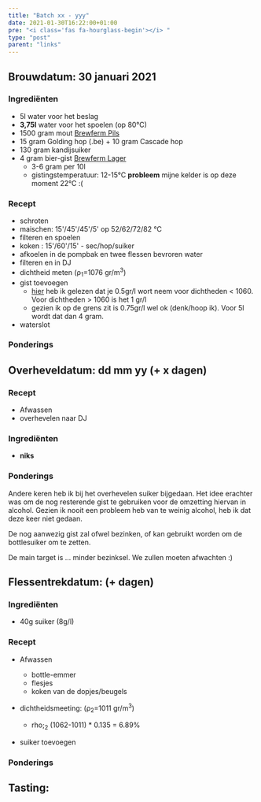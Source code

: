 ```yaml
---
title: "Batch xx - yyy"
date: 2021-01-30T16:22:00+01:00
pre: "<i class='fas fa-hourglass-begin'></i> "
type: "post"
parent: "links"
---
```


## <i class="fa fa-filter fa-flip-vertical" aria-hidden="true"></i> Brouwdatum: 30 januari 2021


<div class="containerH">
  <div class="columnH brew">

### Ingrediënten

* 5l water voor het beslag
* **3,75l** water voor het spoelen (op 80°C)
* 1500 gram mout [Brewferm Pils](https://www.brouwland.com/en/our-products/brewing/malts-and-flakes/brewferm/d/barley-malt-brewferm-pils-3-ebc-5-kg)
* 15 gram Golding hop (.be) + 10 gram Cascade hop
* 130 gram kandijsuiker
* 4 gram bier-gist [Brewferm Lager](https://www.brouwland.com/nl/onze-producten/bierbereiding/biergisten/brewferm-korrelgisten/d/biergist-brewferm-lager-12-gr)
  * 3-6 gram per 10l
  * gistingstemperatuur: 12-15°C **probleem** mijne kelder is op deze moment 22°C :(
  </div>
  <div class="columnH brew">

### Recept
* schroten
* maischen: 15'/45'/45'/5' op 52/62/72/82 °C
* filteren en spoelen
* koken : 15'/60'/15' - sec/hop/suiker
* afkoelen in de pompbak en twee flessen bevroren water
* filteren en in DJ
* dichtheid meten (&rho;<sub>1</sub>=1076 gr/m<sup>3</sup>)
* gist toevoegen
  * [hier](https://www.hobbybrouwen.nl/brouwko2.html) heb ik gelezen dat je 0.5gr/l wort neem voor dichtheden < 1060. Voor dichtheden > 1060 is het 1 gr/l
  * gezien ik op de grens zit is 0.75gr/l wel ok (denk/hoop ik). Voor 5l wordt dat dan 4 gram.
* waterslot
  </div>
</div>


### Ponderings



<!---------------------------------------------------------------------------->

## <i class="fa fa-magnet fa-flip-vertical" aria-hidden="true"></i> Overheveldatum: dd mm yy (+ x dagen)

<div class="containerH">
  <div class="columnH">

### Recept
* Afwassen
* overhevelen naar DJ
  </div>
  <div class="columnH">

### Ingrediënten

* **niks**

  </div>
</div>

### Ponderings

Andere keren heb ik bij het overhevelen suiker bijgedaan. Het idee erachter was om de nog resterende gist te gebruiken voor de omzetting hiervan in alcohol. Gezien ik nooit een probleem heb van te weinig alcohol, heb ik dat deze keer niet gedaan. 

De nog aanwezig gist zal ofwel bezinken, of kan gebruikt worden om de bottlesuiker om te zetten.

De main target is ... minder bezinksel. We zullen moeten afwachten :)

<!---------------------------------------------------------------------------->
## <i class="fa fa-flask" aria-hidden="true"></i> Flessentrekdatum:  (+  dagen)


<div class="containerH">
  <div class="columnH brew">

### Ingrediënten

* 40g suiker (8g/l)


  </div> 
  <div class="columnH brew">

### Recept
* Afwassen
  * bottle-emmer
  * flesjes
  * koken van de dopjes/beugels
* dichtheidsmeeting: (&rho;<sub>2</sub>=1011 gr/m<sup>3</sup>)
  * rho;<sub>2</sub> (1062-1011) * 0.135 = 6.89%
* suiker toevoegen

  </div>
</div>

### Ponderings


<!---------------------------------------------------------------------------->
## <i class="fa fa-beer" aria-hidden="true"></i> Tasting: 
